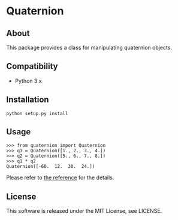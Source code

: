 Quaternion
==========

## About  
This package provides a class for manipulating quaternion objects.

## Compatibility  
* Python 3.x

## Installation  
    python setup.py install

## Usage
    >>> from quaternion import Quaternion
    >>> q1 = Quaternion([1., 2., 3., 4.])
    >>> q2 = Quaternion([5., 6., 7., 8.])
    >>> q1 * q2
    Quaternion([-60.  12.  30.  24.])

Please refer to [the reference](doc/index.html) for the details.

## License  
This software is released under the MIT License, see LICENSE.
